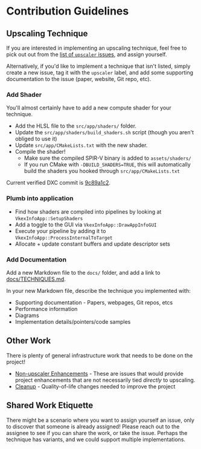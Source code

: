 # Contribution Guidelines

## Upscaling Technique
If you are interested in implementing an upscaling technique, 
feel free to pick out out from the [list of `upscaler` issues](https://github.com/robbiesri/VulkanPorQue4K/labels/upscaler), and assign yourself.

Alternatively, if you'd like to implement a technique that isn't listed, simply create a new issue, tag it with the `upscaler` label,
and add some supporting documentation to the issue (paper, website, Git repo, etc).

### Add Shader
You'll almost certainly have to add a new compute shader for your technique.

* Add the HLSL file to the `src/app/shaders/` folder.
* Update the `src/app/shaders/build_shaders.sh` script (though you aren't obliged to use it)
* Update `src/app/CMakeLists.txt` with the new shader.
* Compile the shader!
  * Make sure the compiled SPIR-V binary is added to `assets/shaders/`
  * If you run CMake with `-DBUILD_SHADERS=TRUE`, this will automatically build the shaders you hooked through `src/app/CMakeLists.txt`

Current verified DXC commit is [9c89a1c2](https://github.com/microsoft/DirectXShaderCompiler/commit/9c89a1c2c6baa76dabc154f126408973848b0069).

### Plumb into application

* Find how shaders are compiled into pipelines by looking at `VkexInfoApp::SetupShaders`
* Add a toggle to the GUI via `VkexInfoApp::DrawAppInfoGUI`
* Execute your pipeline by adding it to `VkexInfoApp::ProcessInternalToTarget`
* Allocate + update constant buffers and update descriptor sets

### Add Documentation

Add a new Markdown file to the `docs/` folder, and add a link to [docs/TECHNIQUES.md](TECHNIQUES.md).

In your new Markdown file, describe the technique you implemented with:

* Supporting documentation - Papers, webpages, Git repos, etcs
* Performance information
* Diagrams
* Implementation details/pointers/code samples

## Other Work
There is plenty of general infrastructure work that needs to be done on the project!

* [Non-upscaler Enhancements](https://github.com/robbiesri/VulkanPorQue4K/issues?q=is%3Aissue+is%3Aopen+label%3Aenhancement+-label%3Aupscaler) - These are issues that would provide project enhancements that are not necessarily tied _directly_ to upscaling.
* [Cleanup](https://github.com/robbiesri/VulkanPorQue4K/issues?q=is%3Aissue+is%3Aopen+label%3Acleanup) - Quality-of-life changes needed to improve the project

## Shared Work Etiquette
There might be a scenario where you want to assign yourself an issue, only to discover that someone is already assigned!
Please reach out to the assignee to see if you can share the work, or take the issue. 
Perhaps the technique has variants, and we could support multiple implementations.
